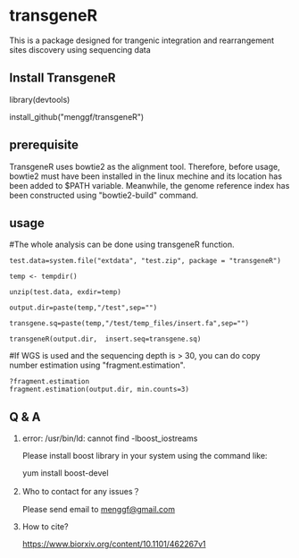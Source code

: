 # transgeneR
This is a package designed for trangenic integration and rearrangement sites discovery using sequencing data

## Install TransgeneR
library(devtools)

install_github("menggf/transgeneR")

## prerequisite

TransgeneR uses bowtie2 as the alignment tool. Therefore, before usage, bowtie2 must have been installed
in the linux mechine and its location has been added to $PATH variable. Meanwhile, the genome reference
index has been constructed using "bowtie2-build" command.

## usage
#The whole analysis can be done using transgeneR function.

    test.data=system.file("extdata", "test.zip", package = "transgeneR")
    
    temp <- tempdir()
    
    unzip(test.data, exdir=temp)
    
    output.dir=paste(temp,"/test",sep="")
    
    transgene.sq=paste(temp,"/test/temp_files/insert.fa",sep="")
    
    transgeneR(output.dir,  insert.seq=transgene.sq)

#If WGS is used and the sequencing depth is > 30, you can do copy number estimation using "fragment.estimation".

    ?fragment.estimation
    fragment.estimation(output.dir, min.counts=3)


## Q & A
  1. error: /usr/bin/ld: cannot find -lboost_iostreams

      Please install boost library in your system using the command like:
      
      yum install boost-devel
      
 2. Who to contact for any issues？

     Please send email to menggf@gmail.com
 3. How to cite?
 
    https://www.biorxiv.org/content/10.1101/462267v1
    
